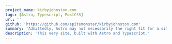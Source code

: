 ```yaml
---
project_name: kirbyjohnston.com
tags: [Astro, Typescript, PostCSS]
url: ''
github: 'https://github.com/spitemonster/kirbyjohnston.com'
summary: 'Admittedly, Astro may not necessarily the right fit for a site as content scarce as this. That said, I have admired and now adore its approach to components and content since I learned about it, and when the time came to refresh my site...'
description: 'This very site, built with Astro and Typescript.'
---
```

